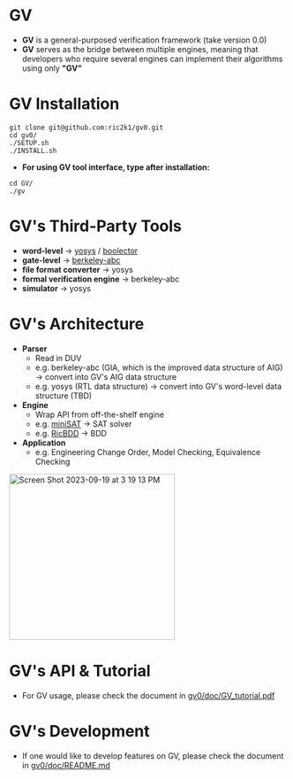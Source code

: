 # GV
- **GV** is a general-purposed verification framework (take version 0.0)
- **GV** serves as the bridge between multiple engines, meaning that developers who require several engines can implement their algorithms using only **"GV"**

# GV Installation
```json=
git clone git@github.com:ric2k1/gv0.git
cd gv0/
./SETUP.sh
./INSTALL.sh 
```

- **For using GV tool interface, type after installation:**
```json=
cd GV/
./gv
```

# GV's Third-Party Tools
- **word-level** -> [yosys](https://github.com/YosysHQ/yosys) / [boolector](https://github.com/Boolector/boolector)
- **gate-level** -> [berkeley-abc](https://github.com/berkeley-abc/abc) 
- **file format converter** -> yosys
- **formal verification engine** -> berkeley-abc 
- **simulator** -> yosys 

# GV's Architecture
- **Parser**
  - Read in DUV 
  - e.g. berkeley-abc (GIA, which is the improved data structure of AIG) -> convert into GV's AIG data structure
  - e.g. yosys (RTL data structure) -> convert into GV's word-level data structure (TBD)
- **Engine**
  - Wrap API from off-the-shelf engine
  - e.g. [miniSAT](https://github.com/niklasso/minisat) -> SAT solver 
  - e.g. [RicBDD](https://github.com/ric2k1/RicBDD) -> BDD
- **Application**
  - e.g. Engineering Change Order, Model Checking, Equivalence Checking
<img width="300" alt="Screen Shot 2023-09-19 at 3 19 13 PM" src="https://github.com/ric2k1/gv0/assets/45988775/19ea0c69-2bc5-4646-bb06-bd3f7b29a119">

# GV's API & Tutorial
- For GV usage, please check the document in [gv0/doc/GV_tutorial.pdf](https://github.com/ric2k1/gv0/tree/main/doc) 

# GV's Development 
- If one would like to develop features on GV, please check the document in [gv0/doc/README.md](https://github.com/ric2k1/gv0/tree/main/doc) 
